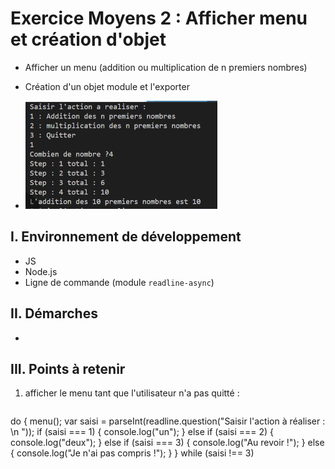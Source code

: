 # Exercice Moyens 2 : Afficher menu et création d'objet

- Afficher un menu (addition ou multiplication de n premiers nombres)
- Création d'un objet module et l'exporter
  
- ![capture exo2](ex2.png)

## I. Environnement de développement

* JS
* Node.js
* Ligne de commande (module `readline-async`)

## II. Démarches
- 


## III. Points à retenir

1. afficher le menu tant que l'utilisateur n'a pas quitté :
   ```javascri
   
do {
    menu();
    var saisi = parseInt(readline.question("Saisir l'action  à réaliser : \n "));
    if (saisi === 1) {
        console.log("un");
    } else if (saisi === 2) {
        console.log("deux");
    } else if (saisi === 3) {
        console.log("Au revoir !");
    } else {
        console.log("Je n'ai pas compris !");
    }
} while (saisi !== 3)
   ```
